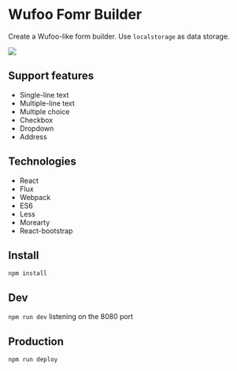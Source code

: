 # Wufoo Fomr Builder

Create a Wufoo-like form builder. Use `localstorage` as data storage.

![](https://camo.githubusercontent.com/5cb43aa0609a9761b0cb7c82c93d4379c260677b/687474703a2f2f692e696d6775722e636f6d2f69586e7034706f2e706e67)

## Support features
* Single-line text
* Multiple-line text
* Multiple choice
* Checkbox
* Dropdown
* Address

## Technologies
* React
* Flux
* Webpack
* ES6
* Less
* Morearty
* React-bootstrap

## Install
`npm install`

## Dev
`npm run dev`
listening on the 8080 port

## Production
`npm run deploy`
